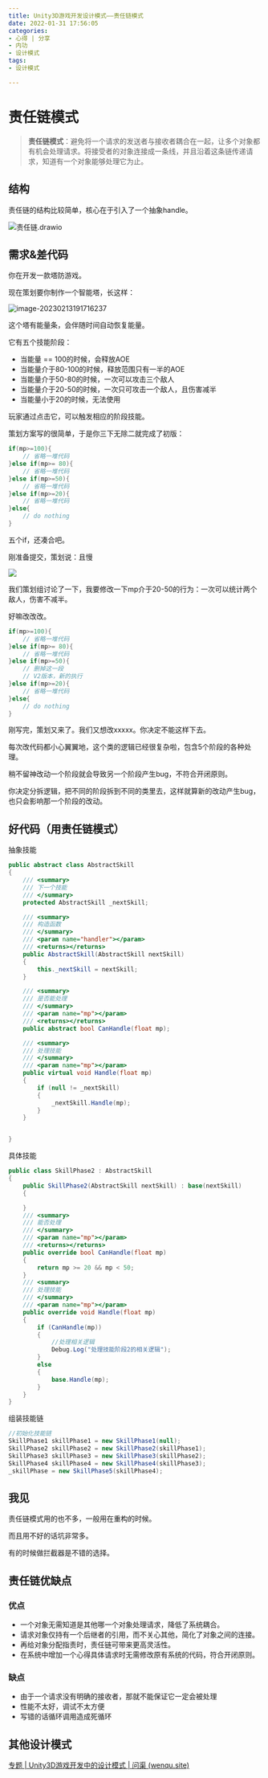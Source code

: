 ```yaml
---
title: Unity3D游戏开发设计模式——责任链模式
date: 2022-01-31 17:56:05
categories:
- 心得 | 分享
- 内功
- 设计模式
tags:
- 设计模式

---
```


<meta name="referrer" content="no-referrer"/>

# 责任链模式


> **责任链模式**：避免将一个请求的发送者与接收者耦合在一起，让多个对象都有机会处理请求。将接受者的对象连接成一条线，并且沿着这条链传递请求，知道有一个对象能够处理它为止。

<!-- more -->

## 结构

责任链的结构比较简单，核心在于引入了一个抽象handle。

![责任链.drawio](https://pic.wenqu.site/uploads/2023/02/13/%E8%B4%A3%E4%BB%BB%E9%93%BE.drawio.png)



## 需求&差代码

你在开发一款塔防游戏。

现在策划要你制作一个智能塔，长这样：

![image-20230213191716237](https://pic.wenqu.site/uploads/2023/02/13/image-20230213191716237.png)

这个塔有能量条，会伴随时间自动恢复能量。

它有五个技能阶段：

- 当能量 == 100的时候，会释放AOE
- 当能量介于80-100的时候，释放范围只有一半的AOE
- 当能量介于50-80的时候，一次可以攻击三个敌人
- 当能量介于20-50的时候，一次只可攻击一个敌人，且伤害减半
- 当能量小于20的时候，无法使用

玩家通过点击它，可以触发相应的阶段技能。

策划方案写的很简单，于是你三下无除二就完成了初版：

```c#
if(mp>=100){
    // 省略一堆代码
}else if(mp>= 80){
    // 省略一堆代码
}else if(mp>=50){
    // 省略一堆代码
}else if(mp>=20){
    // 省略一堆代码
}else{
    // do nothing
}
```

五个if，还凑合吧。

刚准备提交，策划说：且慢

![](https://pic.wenqu.site/uploads/2023/02/13/20230213193034.png)

我们策划组讨论了一下，我要修改一下mp介于20-50的行为：一次可以统计两个敌人，伤害不减半。

好嘛改改改。

```c#
if(mp>=100){
    // 省略一堆代码
}else if(mp>= 80){
    // 省略一堆代码
}else if(mp>=50){
    // 删掉这一段
    // V2版本，新的执行
}else if(mp>=20){
    // 省略一堆代码
}else{
    // do nothing
}
```

刚写完，策划又来了。我们又想改xxxxx。你决定不能这样下去。

每次改代码都小心翼翼地，这个类的逻辑已经很复杂啦，包含5个阶段的各种处理。

稍不留神改动一个阶段就会导致另一个阶段产生bug，不符合开闭原则。

你决定分拆逻辑，把不同的阶段拆到不同的类里去，这样就算新的改动产生bug，也只会影响那一个阶段的改动。

## 好代码（用责任链模式）

抽象技能

```c#
public abstract class AbstractSkill
{
    /// <summary>
    /// 下一个技能
    /// </summary>
    protected AbstractSkill _nextSkill;

    /// <summary>
    /// 构造函数
    /// </summary>
    /// <param name="handler"></param>
    /// <returns></returns>
    public AbstractSkill(AbstractSkill nextSkill)
    {
        this._nextSkill = nextSkill;
    }

    /// <summary>
    /// 是否能处理
    /// </summary>
    /// <param name="mp"></param>
    /// <returns></returns>
    public abstract bool CanHandle(float mp);

    /// <summary>
    /// 处理技能
    /// </summary>
    /// <param name="mp"></param>
    public virtual void Handle(float mp)
    {
        if (null != _nextSkill)
        {
            _nextSkill.Handle(mp);
        }
    }


}
```

具体技能

```c#
public class SkillPhase2 : AbstractSkill
{
    public SkillPhase2(AbstractSkill nextSkill) : base(nextSkill)
    {

    }
    /// <summary>
    /// 能否处理
    /// </summary>
    /// <param name="mp"></param>
    /// <returns></returns>
    public override bool CanHandle(float mp)
    {
        return mp >= 20 && mp < 50;
    }
    /// <summary>
    /// 处理技能
    /// </summary>
    /// <param name="mp"></param>
    public override void Handle(float mp)
    {
        if (CanHandle(mp))
        {
            //处理相关逻辑
            Debug.Log("处理技能阶段2的相关逻辑");
        }
        else
        {
            base.Handle(mp);
        }
    }
}
```
组装技能链
```c#
//初始化技能链
SkillPhase1 skillPhase1 = new SkillPhase1(null);
SkillPhase2 skillPhase2 = new SkillPhase2(skillPhase1);
SkillPhase3 skillPhase3 = new SkillPhase3(skillPhase2);
SkillPhase4 skillPhase4 = new SkillPhase4(skillPhase3);
_skillPhase = new SkillPhase5(skillPhase4);
```



## 我见

责任链模式用的也不多，一般用在重构的时候。

而且用不好的话坑非常多。

有的时候做拦截器是不错的选择。



## 责任链优缺点

### 优点

- 一个对象无需知道是其他哪一个对象处理请求，降低了系统耦合。
- 请求对象仅持有一个后继者的引用，而不关心其他，简化了对象之间的连接。
- 再给对象分配指责时，责任链可带来更高灵活性。
- 在系统中增加一个心得具体请求时无需修改原有系统的代码，符合开闭原则。

### 缺点

- 由于一个请求没有明确的接收者，那就不能保证它一定会被处理
- 性能不太好，调试不太方便
- 写错的话循环调用造成死循环


## 其他设计模式

[专题 | Unity3D游戏开发中的设计模式 | 问渠 (wenqu.site)](https://wenqu.site/Unity-Design-Pattern.html)
